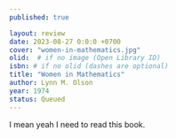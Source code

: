 ```yaml
---
published: true

layout: review
date: 2023-08-27 0:0:0 +0700
cover: "women-in-mathematics.jpg"
olid:  # if no image (Open Library ID)
isbn: # if no olid (dashes are optional)
title: "Women in Mathematics"
author: Lynn M. Olson
year: 1974
status: Queued
---
```

I mean yeah I need to read this book.
